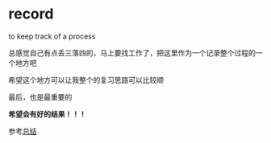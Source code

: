 # record
to keep track of a process

总感觉自己有点丢三落四的，马上要找工作了，把这里作为一个记录整个过程的一个地方吧

希望这个地方可以让我整个的复习思路可以比较顺

最后，也是最重要的

**希望会有好的结果！！！**

参考[总结](https://www.nowcoder.com/discuss/344311)
